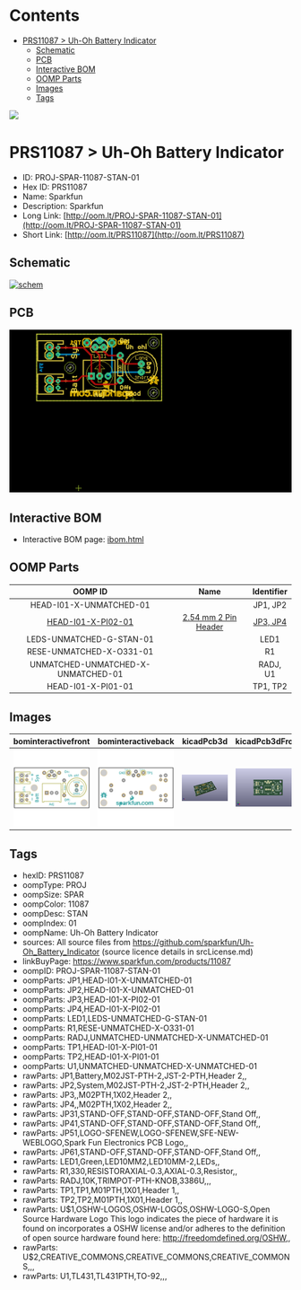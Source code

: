 



Contents
========

* [PRS11087 > Uh-Oh Battery Indicator](#prs11087--uh-oh-battery-indicator)
	* [Schematic](#schematic)
	* [PCB](#pcb)
	* [Interactive BOM](#interactive-bom)
	* [OOMP Parts](#oomp-parts)
	* [Images](#images)
	* [Tags](#tags)
  
![][im]
# PRS11087 > Uh-Oh Battery Indicator

- ID: PROJ-SPAR-11087-STAN-01
- Hex ID: PRS11087
- Name: Sparkfun
- Description: Sparkfun
- Long Link: [http://oom.lt/PROJ-SPAR-11087-STAN-01](http://oom.lt/PROJ-SPAR-11087-STAN-01)
- Short Link: [http://oom.lt/PRS11087](http://oom.lt/PRS11087)

## Schematic
  
[![schem](eagleSchemImage.png)](eagleSchemImage.png)
## PCB
  
[![pcb](eagleImage.png)](eagleImage.png)
## Interactive BOM

- Interactive BOM page: [ibom.html](https://htmlpreview.github.io/?https://github.com/oomlout/oomlout_OOMP_projects/blob/main/PROJ-SPAR-11087-STAN-01/kicad/bom/ibom.html)

## OOMP Parts
  

|OOMP ID|Name|Identifier|
| :---: | :---: | :---: |
|HEAD-I01-X-UNMATCHED-01||JP1, JP2|
|[HEAD-I01-X-PI02-01](https://github.com/oomlout/oomlout_OOMP_parts/tree/main/HEAD-I01-X-PI02-01/)|[2.54 mm 2 Pin Header](https://github.com/oomlout/oomlout_OOMP_parts/tree/main/HEAD-I01-X-PI02-01/)|[JP3, JP4](https://github.com/oomlout/oomlout_OOMP_parts/tree/main/HEAD-I01-X-PI02-01/)|
|LEDS-UNMATCHED-G-STAN-01||LED1|
|RESE-UNMATCHED-X-O331-01||R1|
|UNMATCHED-UNMATCHED-X-UNMATCHED-01||RADJ, U1|
|HEAD-I01-X-PI01-01||TP1, TP2|

## Images
  
  

|bominteractivefront|bominteractiveback|kicadPcb3d|kicadPcb3dFront|kicadPcb3dBack|eagleImage|eagleSchemImage|pcbdraw|pcbdrawback|
| :---: | :---: | :---: | :---: | :---: | :---: | :---: | :---: | :---: |
|[![bominteractivefront](bomFront_140.png)](bomFront.png)|[![bominteractiveback](bomBack_140.png)](bomBack.png)|[![kicadPcb3d](kicadPcb3d_140.png)](kicadPcb3d.png)|[![kicadPcb3dFront](kicadPcb3dFront_140.png)](kicadPcb3dFront.png)|[![kicadPcb3dBack](kicadPcb3dBack_140.png)](kicadPcb3dBack.png)|[![eagleImage](eagleImage_140.png)](eagleImage.png)|[![eagleSchemImage](eagleSchemImage_140.png)](eagleSchemImage.png)|[![pcbdraw](pcbdraw_140.png)](pcbdraw.png)|[![pcbdrawback](pcbdrawBack_140.png)](pcbdrawBack.png)|

## Tags

- hexID: PRS11087
- oompType: PROJ
- oompSize: SPAR
- oompColor: 11087
- oompDesc: STAN
- oompIndex: 01
- oompName: Uh-Oh Battery Indicator
- sources: All source files from https://github.com/sparkfun/Uh-Oh_Battery_Indicator (source licence details in srcLicense.md)
- linkBuyPage: https://www.sparkfun.com/products/11087
- oompID: PROJ-SPAR-11087-STAN-01
- oompParts: JP1,HEAD-I01-X-UNMATCHED-01
- oompParts: JP2,HEAD-I01-X-UNMATCHED-01
- oompParts: JP3,HEAD-I01-X-PI02-01
- oompParts: JP4,HEAD-I01-X-PI02-01
- oompParts: LED1,LEDS-UNMATCHED-G-STAN-01
- oompParts: R1,RESE-UNMATCHED-X-O331-01
- oompParts: RADJ,UNMATCHED-UNMATCHED-X-UNMATCHED-01
- oompParts: TP1,HEAD-I01-X-PI01-01
- oompParts: TP2,HEAD-I01-X-PI01-01
- oompParts: U1,UNMATCHED-UNMATCHED-X-UNMATCHED-01
- rawParts: JP1,Battery,M02JST-PTH-2,JST-2-PTH,Header 2,,
- rawParts: JP2,System,M02JST-PTH-2,JST-2-PTH,Header 2,,
- rawParts: JP3,,M02PTH,1X02,Header 2,,
- rawParts: JP4,,M02PTH,1X02,Header 2,,
- rawParts: JP31,STAND-OFF,STAND-OFF,STAND-OFF,Stand Off,,
- rawParts: JP41,STAND-OFF,STAND-OFF,STAND-OFF,Stand Off,,
- rawParts: JP51,LOGO-SFENEW,LOGO-SFENEW,SFE-NEW-WEBLOGO,Spark Fun Electronics PCB Logo,,
- rawParts: JP61,STAND-OFF,STAND-OFF,STAND-OFF,Stand Off,,
- rawParts: LED1,Green,LED10MM2,LED10MM-2,LEDs,,
- rawParts: R1,330,RESISTORAXIAL-0.3,AXIAL-0.3,Resistor,,
- rawParts: RADJ,10K,TRIMPOT-PTH-KNOB,3386U,,,
- rawParts: TP1,TP1,M01PTH,1X01,Header 1,,
- rawParts: TP2,TP2,M01PTH,1X01,Header 1,,
- rawParts: U$1,OSHW-LOGOS,OSHW-LOGOS,OSHW-LOGO-S,Open Source Hardware Logo This logo indicates the piece of hardware it is found on incorporates a OSHW license and/or adheres to the definition of open source hardware found here: http://freedomdefined.org/OSHW,,
- rawParts: U$2,CREATIVE_COMMONS,CREATIVE_COMMONS,CREATIVE_COMMONS,,,
- rawParts: U1,TL431,TL431PTH,TO-92,,,



[im]: kicadPcb3d_450.png
